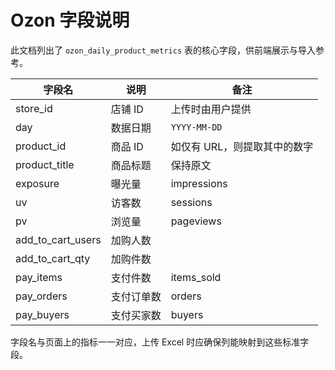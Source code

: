 # Ozon 字段说明

此文档列出了 `ozon_daily_product_metrics` 表的核心字段，供前端展示与导入参考。

| 字段名 | 说明 | 备注 |
| --- | --- | --- |
| store_id | 店铺 ID | 上传时由用户提供 |
| day | 数据日期 | `YYYY-MM-DD` |
| product_id | 商品 ID | 如仅有 URL，则提取其中的数字 |
| product_title | 商品标题 | 保持原文 |
| exposure | 曝光量 | impressions |
| uv | 访客数 | sessions |
| pv | 浏览量 | pageviews |
| add_to_cart_users | 加购人数 |  |
| add_to_cart_qty | 加购件数 |  |
| pay_items | 支付件数 | items_sold |
| pay_orders | 支付订单数 | orders |
| pay_buyers | 支付买家数 | buyers |
字段名与页面上的指标一一对应，上传 Excel 时应确保列能映射到这些标准字段。
